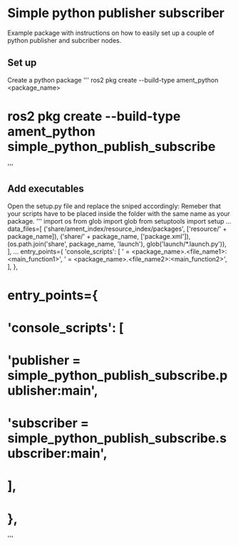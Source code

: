# Simple python publisher subscriber
Example package with instructions on how to easily set up a couple of python publisher and subcriber nodes.

## Set up
Create a python package
'''
ros2 pkg create --build-type ament_python <package_name>
# ros2 pkg create --build-type ament_python simple_python_publish_subscribe
'''

## Add executables

Open the setup.py file and replace the sniped accordingly:
Remeber that your scripts have to be placed inside the folder with the same name as your package.
'''
        import os
        from glob import glob
        from setuptools import setup
        ...
        data_files=[
                ('share/ament_index/resource_index/packages', ['resource/' + package_name]),
                ('share/' + package_name, ['package.xml']),
                (os.path.join('share', package_name, 'launch'), glob('launch/*.launch.py')),
        ],
        ...
        entry_points={
                'console_scripts': [
                        '<node1> = <package_name>.<file_name1>:<main_function1>',
                        '<node2> = <package_name>.<file_name2>:<main_function2>',
                ],
        },
#   entry_points={
#       'console_scripts': [
#           'publisher = simple_python_publish_subscribe.publisher:main',
#           'subscriber = simple_python_publish_subscribe.subscriber:main',
#       ],
#   },
'''
